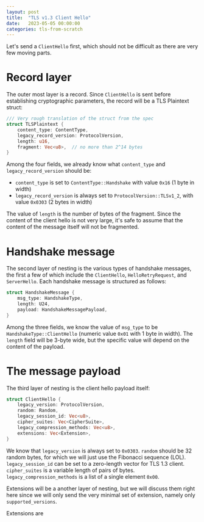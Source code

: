 ```yaml
---
layout: post
title:  "TLS v1.3 Client Hello"
date:   2023-05-05 00:00:00
categories: tls-from-scratch
---
```


Let's send a `ClientHello` first, which should not be difficult as there are very few moving parts.

# Record layer
The outer most layer is a record. Since `ClientHello` is sent before establishing cryptographic parameters, the record will be a TLS Plaintext struct:

```rust
/// Very rough translation of the struct from the spec
struct TLSPlaintext {
    content_type: ContentType,
    legacy_record_version: ProtocolVersion,
    length: u16,
    fragment: Vec<u8>,  // no more than 2^14 bytes
}
```

Among the four fields, we already know what `content_type` and `legacy_record_version` should be:

- `content_type` is set to `ContentType::Handshake` with value `0x16` (1 byte in width)
- `legacy_record_version` is always set to `ProtocolVersion::TLSv1_2`, with value `0x0303` (2 bytes in width)

The value of `length` is the number of bytes of the fragment. Since the content of the client hello is not very large, it's safe to assume that the content of the message itself will not be fragmented.

# Handshake message
The second layer of nesting is the various types of handshake messages, the first a few of which include the `ClientHello`, `HelloRetryRequest`, and `ServerHello`. Each handshake message is structured as follows:

```rust
struct HandshakeMessage {
    msg_type: HandshakeType,
    length: U24,
    payload: HandshakeMessagePayload,
}
```

Among the three fields, we know the value of `msg_type` to be `HandshakeType::ClientHello` (numeric value `0x01` with 1 byte in width). The `length` field will be 3-byte wide, but the specific value will depend on the content of the payload.

# The message payload
The third layer of nesting is the client hello payload itself:

```rust
struct ClientHello {
    legacy_version: ProtocolVersion,
    random: Random,
    legacy_session_id: Vec<u8>,
    cipher_suites: Vec<CipherSuite>,
    legacy_compression_methods: Vec<u8>,
    extensions: Vec<Extension>,
}
```

We know that `legacy_version` is always set to `0x0303`. `random` should be 32 random bytes, for which we will just use the Fibonacci sequence (LOL). `legacy_session_id` can be set to a zero-length vector for TLS 1.3 client. `cipher_suites` is a variable length of pairs of bytes. `legacy_compression_methods` is a list of a single element `0x00`.

Extensions will be a another layer of nesting, but we will discuss them right here since we will only send the very minimal set of extension, namely only `supported_versions`.

Extensions are 